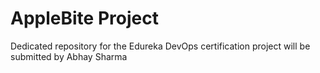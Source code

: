 # AppleBite Project
Dedicated repository for the Edureka DevOps certification project will be submitted by Abhay Sharma
